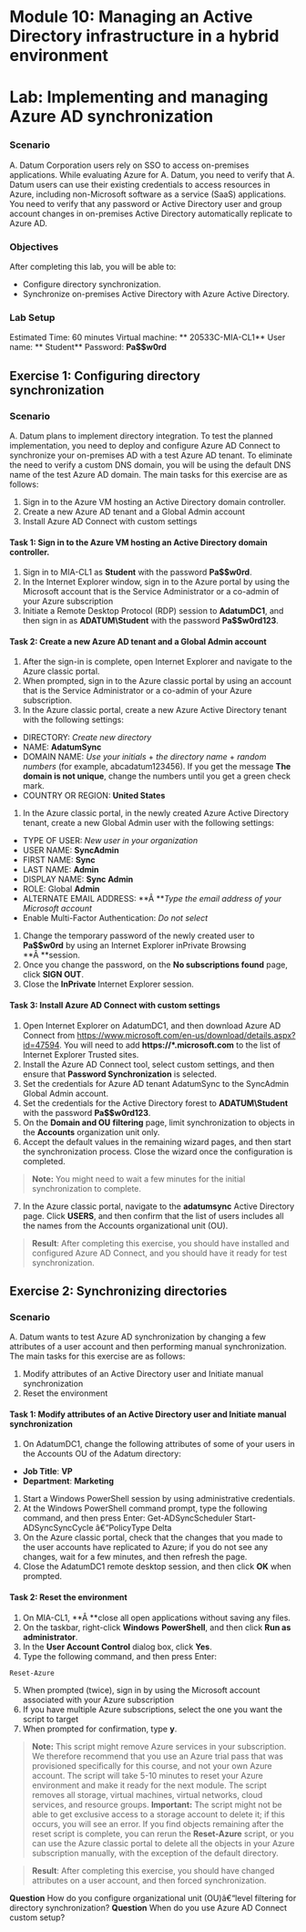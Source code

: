 ﻿# Module 10: Managing an Active Directory infrastructure in a hybrid environment
# Lab: Implementing and managing Azure AD synchronization
  
### Scenario
  A. Datum Corporation users rely on SSO to access on-premises applications. While evaluating Azure for A. Datum, you need to verify that A. Datum users can use their existing credentials to access resources in Azure, including non-Microsoft software as a service (SaaS) applications. You need to verify that any password or Active Directory user and group account changes in on-premises Active Directory automatically replicate to Azure AD.


### Objectives
  After completing this lab, you will be able to:

- Configure directory synchronization.
- Synchronize on-premises Active Directory with Azure Active Directory.

### Lab Setup
  Estimated Time: 60 minutes
Virtual machine: ** 20533C-MIA-CL1**
User name: ** Student**
Password:  **Pa$$w0rd**



## Exercise 1: Configuring directory synchronization
  
### Scenario
  A. Datum plans to implement directory integration. To test the planned implementation, you need to deploy and configure Azure AD Connect to synchronize your on-premises AD with a test Azure AD tenant. To eliminate the need to verify a custom DNS domain, you will be using the default DNS name of the test Azure AD domain.
The main tasks for this exercise are as follows:

1. Sign in to the Azure VM hosting an Active Directory domain controller.
2. Create a new Azure AD tenant and a Global Admin account
3. Install Azure AD Connect with custom settings


#### Task 1: Sign in to the Azure VM hosting an Active Directory domain controller.
  
1. Sign in to MIA-CL1 as  **Student** with the password **Pa$$w0rd**.
2. In the Internet Explorer window, sign in to the Azure portal by using the Microsoft account that is the Service Administrator or a co-admin of your Azure subscription
3. Initiate a Remote Desktop Protocol (RDP) session to  **AdatumDC1**, and then sign in as  **ADATUM\Student** with the password **Pa$$w0rd123**.


#### Task 2: Create a new Azure AD tenant and a Global Admin account
  
1. After the sign-in is complete, open Internet Explorer and navigate to the Azure classic portal.
2. When prompted, sign in to the Azure classic portal by using an account that is the Service Administrator or a co-admin of your Azure subscription.
3. In the Azure classic portal, create a new Azure Active Directory tenant with the following settings:

  - DIRECTORY:  _Create new directory_
  - NAME:  **AdatumSync**
  - DOMAIN NAME:  _Use your initials_ + _the_ _directory name_ + _random numbers_ (for example, abcadatum123456). If you get the message **The domain is not unique**, change the numbers until you get a green check mark.
  - COUNTRY OR REGION:  **United States**

1. In the Azure classic portal, in the newly created Azure Active Directory tenant, create a new Global Admin user with the following settings:

  - TYPE OF USER:  _New user in your organization_
  - USER NAME:  **SyncAdmin**
  - FIRST NAME:  **Sync**
  - LAST NAME:  **Admin**
  - DISPLAY NAME:  **Sync Admin**
  - ROLE: Global  **Admin**
  - ALTERNATE EMAIL ADDRESS: **Â **_Type the email address of your Microsoft account_
  - Enable Multi-Factor Authentication:  _Do not select_

1. Change the temporary password of the newly created user to  **Pa$$w0rd** by using an Internet Explorer inPrivate Browsing **Â **session.
2. Once you change the password, on the  **No subscriptions found** page, click **SIGN OUT**.
3. Close the  **InPrivate** Internet Explorer session.


#### Task 3: Install Azure AD Connect with custom settings
  
1. Open Internet Explorer on AdatumDC1, and then download Azure AD Connect from https://www.microsoft.com/en-us/download/details.aspx?id=47594. You will need to add  **https://*.microsoft.com** to the list of Internet Explorer Trusted sites.
2. Install the Azure AD Connect tool, select custom settings, and then ensure that  **Password Synchronization** is selected.
3. Set the credentials for Azure AD tenant AdatumSync to the SyncAdmin Global Admin account.
4. Set the credentials for the Active Directory forest to  **ADATUM\Student** with the password **Pa$$w0rd123**.
5. On the  **Domain and OU** **filtering** page, limit synchronization to objects in the **Accounts** organization unit only.
6. Accept the default values in the remaining wizard pages, and then start the synchronization process. Close the wizard once the configuration is completed.
>  **Note:** You might need to wait a few minutes for the initial synchronization to complete.
7. In the Azure classic portal, navigate to the  **adatumsync** Active Directory page. Click **USERS**, and then confirm that the list of users includes all the names from the Accounts organizational unit (OU).

>  **Result**: After completing this exercise, you should have installed and configured Azure AD Connect, and you should have it ready for test synchronization.


## Exercise 2: Synchronizing directories
  
### Scenario
  A. Datum wants to test Azure AD synchronization by changing a few attributes of a user account and then performing manual synchronization.
The main tasks for this exercise are as follows:

1. Modify attributes of an Active Directory user and Initiate manual synchronization
2. Reset the environment


#### Task 1: Modify attributes of an Active Directory user and Initiate manual synchronization
  
1. On AdatumDC1, change the following attributes of some of your users in the Accounts OU of the Adatum directory:

  -  **Job Title**:  **VP**
  -  **Department**:  **Marketing**

1. Start a Windows PowerShell session by using administrative credentials.
2. At the Windows PowerShell command prompt, type the following command, and then press Enter:
Get-ADSyncScheduler
Start-ADSyncSyncCycle â€“PolicyType Delta
3. On the Azure classic portal, check that the changes that you made to the user accounts have replicated to Azure; if you do not see any changes, wait for a few minutes, and then refresh the page.
4. Close the AdatumDC1 remote desktop session, and then click  **OK** when prompted.


#### Task 2: Reset the environment
  
1. On MIA-CL1, **Â **close all open applications without saving any files.
2. On the taskbar, right-click  **Windows** **PowerShell**, and then click  **Run as administrator**. 
3. In the  **User Account Control** dialog box, click **Yes**.
4. Type the following command, and then press Enter:

  ```
  Reset-Azure 
  ```

5. When prompted (twice), sign in by using the Microsoft account associated with your Azure subscription
6. If you have multiple Azure subscriptions, select the one you want the script to target
7. When prompted for confirmation, type  **y**.
>  **Note:** This script might remove Azure services in your subscription. We therefore recommend that you use an Azure trial pass that was provisioned specifically for this course, and not your own Azure account.
> The script will take 5-10 minutes to reset your Azure environment and make it ready for the next module. 
> The script removes all storage, virtual machines, virtual networks, cloud services, and resource groups.
>  **Important:** The script might not be able to get exclusive access to a storage account to delete it; if this occurs, you will see an error. If you find objects remaining after the reset script is complete, you can rerun the **Reset-Azure** script, or you can use the Azure classic portal to delete all the objects in your Azure subscription manually, with the exception of the default directory.


>  **Result**: After completing this exercise, you should have changed attributes on a user account, and then forced synchronization. 


**Question** How do you configure organizational unit (OU)â€“level filtering for directory synchronization?
**Question** When do you use Azure AD Connect custom setup?

